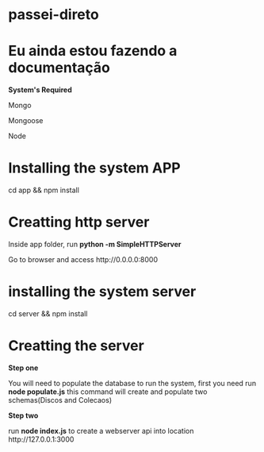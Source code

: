 # passei-direto

# Eu ainda estou fazendo a documentação

<b>System's Required</b>
<p>Mongo</p>
<p>Mongoose</p>
<p>Node</p> 

# Installing the system APP

<p>cd app && npm install</p> 

# Creatting http server 

<p>Inside app folder, run <b>python -m SimpleHTTPServer</b></p>
Go to browser and access http://0.0.0.0:8000

# installing the system server
<p>cd server && npm install</p> 

# Creatting the server

<b>Step one</b>
 <p>You will need to populate the database to run the system, first you need run <b>node populate.js</b> this command will create and populate two schemas(Discos and Colecaos)</p>
<b>
Step two</b>

<p>run <b>node index.js</b> to create a webserver api into location http://127.0.0.1:3000</p>
